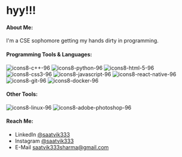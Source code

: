 # **hyy!!!**

#### About Me:

I'm a CSE sophomore getting my hands dirty in programming.


#### Programming Tools & Languages:
![icons8-c++-96](https://user-images.githubusercontent.com/75624562/155842804-f6d96628-6094-4613-bb24-35ae5d6b97ff.png)
![icons8-python-96](https://user-images.githubusercontent.com/75624562/155843178-3ad0952d-de49-48de-96c2-e5895aca397e.png)
![icons8-html-5-96](https://user-images.githubusercontent.com/75624562/155842967-6e7faf51-b9f5-4a81-841e-049b5548ffcf.png)
![icons8-css3-96](https://user-images.githubusercontent.com/75624562/155842970-1fa47530-5513-4df7-8ef2-a1373d5253e4.png)
![icons8-javascript-96](https://user-images.githubusercontent.com/75624562/155842966-44af8013-864b-4406-be74-9a4f7ee00f0e.png)
![icons8-react-native-96](https://user-images.githubusercontent.com/75624562/155842964-0c0290a2-d878-465b-a7df-95b754531af9.png) 
![icons8-git-96](https://user-images.githubusercontent.com/75624562/155842968-6e6ea4de-fc24-46fc-8295-ea16cfaad73d.png)
![icons8-docker-96](https://user-images.githubusercontent.com/75624562/155842969-dacb89fd-03be-4391-aa47-acb0171c93db.png)

#### Other Tools:
![icons8-linux-96](https://user-images.githubusercontent.com/75624562/155843380-adae9e1b-7c12-4208-ba17-2cf79c1728fd.png)
![icons8-adobe-photoshop-96](https://user-images.githubusercontent.com/75624562/155843382-c682ef04-8271-4cce-990f-6f5a19e45e83.png)

#### Reach Me:

- LinkedIn [@saatvik333](https://linkedin.com/in/saatvik333) 
- Instagram [@saatvik333](https://instagram.com/saatvik333)
- E-Mail saatvik333sharma@gmail.com
